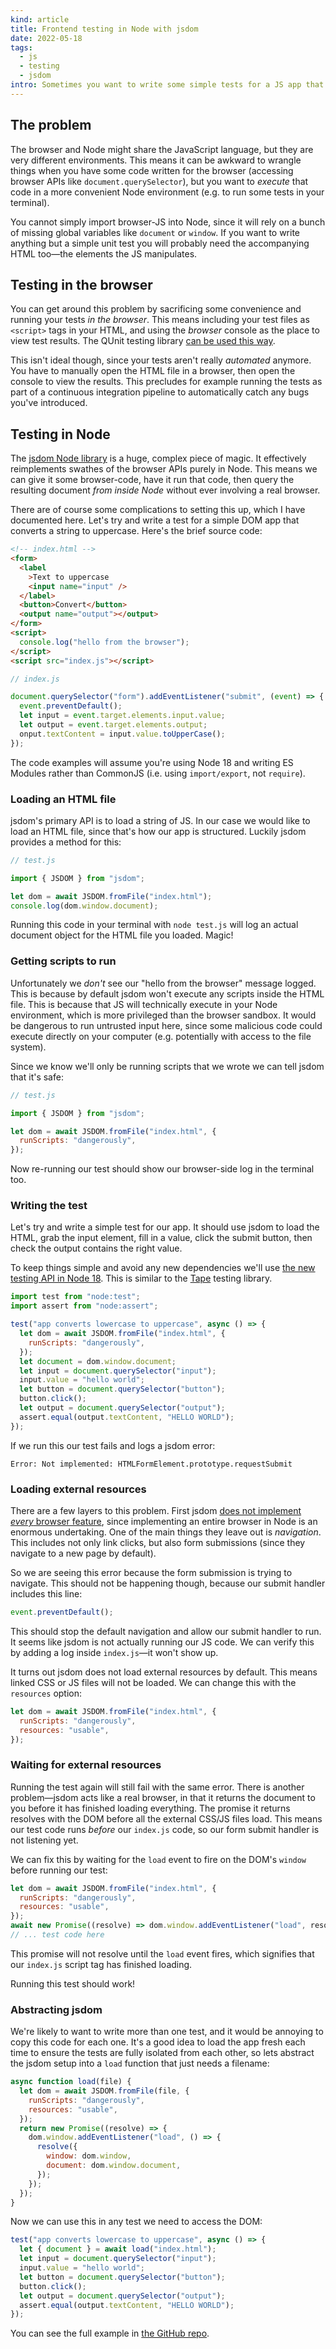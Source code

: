 ```yaml
---
kind: article
title: Frontend testing in Node with jsdom
date: 2022-05-18
tags:
  - js
  - testing
  - jsdom
intro: Sometimes you want to write some simple tests for a JS app that runs in the browser. Unfortunately this can be quite difficult, for a number of reasons. However with the right configuration the jsdom library can help us easily test our DOM code using Node so the tests run right in our terminal.
---
```


## The problem

The browser and Node might share the JavaScript language, but they are very different environments. This means it can be awkward to wrangle things when you have some code written for the browser (accessing browser APIs like `document.querySelector`), but you want to _execute_ that code in a more convenient Node environment (e.g. to run some tests in your terminal).

You cannot simply import browser-JS into Node, since it will rely on a bunch of missing global variables like `document` or `window`. If you want to write anything but a simple unit test you will probably need the accompanying HTML too—the elements the JS manipulates.

## Testing in the browser

You can get around this problem by sacrificing some convenience and running your tests _in the browser_. This means including your test files as `<script>` tags in your HTML, and using the _browser_ console as the place to view test results. The QUnit testing library [can be used this way](https://qunitjs.com/intro/#in-the-browser).

This isn't ideal though, since your tests aren't really _automated_ anymore. You have to manually open the HTML file in a browser, then open the console to view the results. This precludes for example running the tests as part of a continuous integration pipeline to automatically catch any bugs you've introduced.

## Testing in Node

The [jsdom Node library](https://github.com/jsdom/jsdom) is a huge, complex piece of magic. It effectively reimplements swathes of the browser APIs purely in Node. This means we can give it some browser-code, have it run that code, then query the resulting document _from inside Node_ without ever involving a real browser.

There are of course some complications to setting this up, which I have documented here. Let's try and write a test for a simple DOM app that converts a string to uppercase. Here's the brief source code:

```html
<!-- index.html -->
<form>
  <label
    >Text to uppercase
    <input name="input" />
  </label>
  <button>Convert</button>
  <output name="output"></output>
</form>
<script>
  console.log("hello from the browser");
</script>
<script src="index.js"></script>
```

```js
// index.js

document.querySelector("form").addEventListener("submit", (event) => {
  event.preventDefault();
  let input = event.target.elements.input.value;
  let output = event.target.elements.output;
  onput.textContent = input.value.toUpperCase();
});
```

The code examples will assume you're using Node 18 and writing ES Modules rather than CommonJS (i.e. using `import/export`, not `require`).

### Loading an HTML file

jsdom's primary API is to load a string of JS. In our case we would like to load an HTML file, since that's how our app is structured. Luckily jsdom provides a method for this:

```js
// test.js

import { JSDOM } from "jsdom";

let dom = await JSDOM.fromFile("index.html");
console.log(dom.window.document);
```

Running this code in your terminal with `node test.js` will log an actual document object for the HTML file you loaded. Magic!

### Getting scripts to run

Unfortunately we _don't_ see our "hello from the browser" message logged. This is because by default jsdom won't execute any scripts inside the HTML file. This is because that JS will technically execute in your Node environment, which is more privileged than the browser sandbox. It would be dangerous to run untrusted input here, since some malicious code could execute directly on your computer (e.g. potentially with access to the file system).

Since we know we'll only be running scripts that we wrote we can tell jsdom that it's safe:

```js
// test.js

import { JSDOM } from "jsdom";

let dom = await JSDOM.fromFile("index.html", {
  runScripts: "dangerously",
});
```

Now re-running our test should show our browser-side log in the terminal too.

### Writing the test

Let's try and write a simple test for our app. It should use jsdom to load the HTML, grab the input element, fill in a value, click the submit button, then check the output contains the right value.

To keep things simple and avoid any new dependencies we'll use [the new testing API in Node 18](https://nodejs.org/en/blog/announcements/v18-release-announce/#test-runner-module-experimental). This is similar to the [Tape](https://github.com/substack/tape) testing library.

```js
import test from "node:test";
import assert from "node:assert";

test("app converts lowercase to uppercase", async () => {
  let dom = await JSDOM.fromFile("index.html", {
    runScripts: "dangerously",
  });
  let document = dom.window.document;
  let input = document.querySelector("input");
  input.value = "hello world";
  let button = document.querySelector("button");
  button.click();
  let output = document.querySelector("output");
  assert.equal(output.textContent, "HELLO WORLD");
});
```

If we run this our test fails and logs a jsdom error:

```
Error: Not implemented: HTMLFormElement.prototype.requestSubmit
```

### Loading external resources

There are a few layers to this problem. First jsdom [does not implement _every_ browser feature](https://github.com/jsdom/jsdom#unimplemented-parts-of-the-web-platform), since implementing an entire browser in Node is an enormous undertaking. One of the main things they leave out is _navigation_. This includes not only link clicks, but also form submissions (since they navigate to a new page by default).

So we are seeing this error because the form submission is trying to navigate. This should not be happening though, because our submit handler includes this line:

```js
event.preventDefault();
```

This should stop the default navigation and allow our submit handler to run. It seems like jsdom is not actually running our JS code. We can verify this by adding a log inside `index.js`—it won't show up.

It turns out jsdom does not load external resources by default. This means linked CSS or JS files will not be loaded. We can change this with the `resources` option:

```js
let dom = await JSDOM.fromFile("index.html", {
  runScripts: "dangerously",
  resources: "usable",
});
```

### Waiting for external resources

Running the test again will still fail with the same error. There is another problem—jsdom acts like a real browser, in that it returns the document to you before it has finished loading everything. The promise it returns resolves with the DOM before all the external CSS/JS files load. This means our test code runs _before_ our `index.js` code, so our form submit handler is not listening yet.

We can fix this by waiting for the `load` event to fire on the DOM's `window` before running our test:

```js
let dom = await JSDOM.fromFile("index.html", {
  runScripts: "dangerously",
  resources: "usable",
});
await new Promise((resolve) => dom.window.addEventListener("load", resolve);
// ... test code here
```

This promise will not resolve until the `load` event fires, which signifies that our `index.js` script tag has finished loading.

Running this test should work!

### Abstracting jsdom

We're likely to want to write more than one test, and it would be annoying to copy this code for each one. It's a good idea to load the app fresh each time to ensure the tests are fully isolated from each other, so lets abstract the jsdom setup into a `load` function that just needs a filename:

```js
async function load(file) {
  let dom = await JSDOM.fromFile(file, {
    runScripts: "dangerously",
    resources: "usable",
  });
  return new Promise((resolve) => {
    dom.window.addEventListener("load", () => {
      resolve({
        window: dom.window,
        document: dom.window.document,
      });
    });
  });
}
```

Now we can use this in any test we need to access the DOM:

```js
test("app converts lowercase to uppercase", async () => {
  let { document } = await load("index.html");
  let input = document.querySelector("input");
  input.value = "hello world";
  let button = document.querySelector("button");
  button.click();
  let output = document.querySelector("output");
  assert.equal(output.textContent, "HELLO WORLD");
});
```

You can see the full example in [the GitHub repo](https://github.com/oliverjam/frontend-testing-jsdom).
